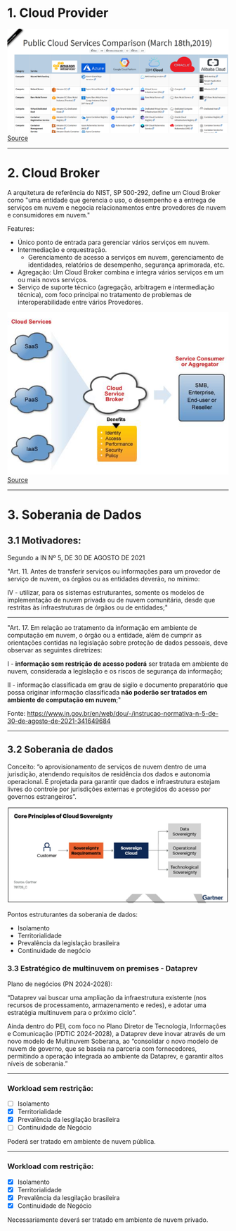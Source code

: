 # 1. Cloud Provider

![alt text](images/image.png)
[Source](https://kyleake.medium.com/cloud-comparer-a-public-cloud-comparison-ilyes-68d1d9772a7a)

---
# 2. Cloud Broker
A arquitetura de referência do NIST, SP 500-292, define um Cloud Broker como "uma entidade que gerencia o uso, o desempenho e a entrega de serviços em nuvem e negocia relacionamentos entre provedores de nuvem e consumidores em nuvem." 

Features:
- Único ponto de entrada para gerenciar vários serviços em nuvem. 
- Intermediação e orquestração.
  -  Gerenciamento de acesso a serviços em nuvem, gerenciamento de identidades, relatórios de desempenho, segurança aprimorada, etc.
- Agregação: Um Cloud Broker combina e integra vários serviços em um ou mais novos serviços.
 - Serviço de suporte técnico (agregação, arbitragem e intermediação técnica), com foco principal no tratamento de problemas de interoperabilidade entre vários Provedores.

![alt text](images/image-1.png)
[Source](https://www.openpr.com/news/1245226/cloud-service-brokerage-market-growth-analysis-by-accenture-doublehorn-jamcracker-ibm-hpe-rightscale-dell-and-many-more.html)

--- 
# 3. Soberania de Dados

## 3.1 Motivadores:

Segundo a IN Nº 5, DE 30 DE AGOSTO DE 2021

"Art. 11. Antes de transferir serviços ou informações para um provedor de serviço de nuvem, os órgãos ou as entidades deverão, no mínimo:

IV - utilizar, para os sistemas estruturantes, somente os modelos de implementação de nuvem privada ou de nuvem comunitária, desde que restritas às infraestruturas de órgãos ou de entidades;"

---

"Art. 17. Em relação ao tratamento da informação em ambiente de computação em nuvem, o órgão ou a entidade, além de cumprir as orientações contidas na legislação sobre proteção de dados pessoais, deve observar as seguintes diretrizes:

I - **informação sem restrição de acesso poderá** ser tratada em ambiente de nuvem, considerada a legislação e os riscos de segurança da informação;

II - informação classificada em grau de sigilo e documento preparatório que possa originar informação classificada **não poderão ser tratados em ambiente de computação em nuvem**;"


Fonte: https://www.in.gov.br/en/web/dou/-/instrucao-normativa-n-5-de-30-de-agosto-de-2021-341649684

--- 

## 3.2 Soberania de dados

Conceito: “o aprovisionamento de serviços de nuvem dentro de uma jurisdição, atendendo requisitos de residência dos dados e autonomia operacional. É projetada para garantir que dados e infraestrutura estejam livres do controle por jurisdições externas e protegidos do acesso por governos estrangeiros”.

![alt text](images/image-2.png)


Pontos estruturantes da soberania de dados:
- Isolamento
- Territorialidade
- Prevalência da legislação brasileira
- Continuidade de negócio

### 3.3 Estratégico de multinuvem on premises - Dataprev

Plano de negócios (PN 2024-2028):

“Dataprev vai buscar uma ampliação da infraestrutura existente (nos recursos de processamento, armazenamento e redes), e adotar uma estratégia multinuvem para o próximo ciclo”.

Ainda dentro do PEI, com foco no Plano Diretor de Tecnologia, Informações e Comunicação (PDTIC 2024-2028), a Dataprev deve inovar através de um novo modelo de Multinuvem Soberana, ao “consolidar o novo modelo de nuvem de governo, que se baseia na parceria com fornecedores, permitindo a operação integrada ao ambiente da Dataprev, e garantir altos níveis de soberania.”

---

### Workload sem restrição: 

- [ ] Isolamento
- [x] Territorialidade
- [x] Prevalência da lesgilação brasileira
- [ ] Continuidade de Negócio

Poderá ser tratado em ambiente de nuvem pública.

---

### Workload com restrição: 

- [x] Isolamento
- [x] Territorialidade
- [x] Prevalência da lesgilação brasileira
- [x] Continuidade de Negócio

Necessariamente deverá ser tratado em ambiente de nuvem privado.
